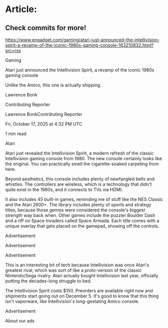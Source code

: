 # Article:

## Check commits for more!
https://www.engadget.com/gaming/atari-just-announced-the-intellivision-spirit-a-revamp-of-the-iconic-1980s-gaming-console-163210832.html?src=rss

Gaming

Atari just announced the Intellivision Spirit, a revamp of the iconic 1980s gaming console

Unlike the Amico, this one is actually shipping.

Lawrence Bonk

Contributing Reporter

Lawrence BonkContributing Reporter

Fri, October 17, 2025 at 4:32 PM UTC

1 min read

Atari

Atari just revealed the Intellivision Spirit, a modern refresh of the classic Intellivision gaming console from 1980. The new console certainly looks like the original. You can practically smell the cigarette-soaked carpeting from here.

Beyond aesthetics, this console includes plenty of newfangled bells and whistles. The controllers are wireless, which is a technology that didn't quite exist in the 1980s, and it connects to TVs via HDMI.

It also includes 45 built-in games, reminding me of stuff like the NES Classic and the Atari 2600+. The library includes plenty of sports and strategy titles, because those genres were considered the console's biggest strength way back when. Other games include the puzzler Boulder Dash and a riff on Space Invaders called Space Armada. Each title comes with a unique overlay that gets placed on the gamepad, showing off the controls.

Advertisement

Advertisement

Advertisement

This is an interesting bit of tech because Intellivision was once Atari's greatest rival, which was sort of like a proto-version of the classic Nintendo/Sega rivalry. Atari actually bought Intellivision last year, officially putting the decades-long struggle to bed.

The Intellivision Spirit costs $150. Preorders are available right now and shipments start going out on December 5. It's good to know that this thing isn't vaporware, like Intellivision's long-gestating Amico console.

Advertisement

About our ads